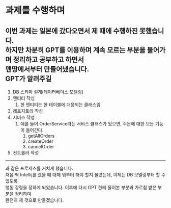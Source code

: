 # 과제를 수행하며
이번 과제는 일본에 갔다오면서 제 때에 수행하진 못했습니다.   
하지만 차분히 GPT를 이용하며 계속 모르는 부분을 물어가며 정리하고 공부하고 하면서   
맨땅에서부터 만들어냈습니다.   
GPT가 알려주길
---
1. DB 스키마 설계(데이터베이스 모델링)
2. 엔티티 작성
    1. 한 엔티티는 한 테이블에 대응되는 클래스임
3. 레포지토리 작성
4. 서비스 작성
    1. 예를 들어 OrderService라는 서비스 클래스가 있으면, 주문에 대한 모든 기능이 들어간다.
        1. getAllOrders
        2. createOrder
        3. cancelOrder
5. 컨트롤러 작성
---
과 같은 프로세스를 거치게 했습니다.   
처음 딱 Intellij를 켰을 때 대체 뭐부터 해야 할지 몰랐는데, 이제는 DB 모델링부터 할 수 있도록   
행동 강령을 정하게 되었습니다. 이후에 다시 GPT 한테 물어본 부분과 가르침 받은 부분을 정리하여   
완전히 제 것으로 만들겠습니다.